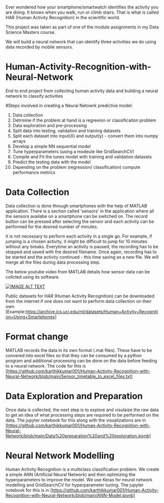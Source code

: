 Ever wondered how your smartphone/smartwatch identifies the activity you are doing. It knows when you walk, run or climb stairs. That is what is called HAR (Human Activity Recognition) in the scientific world.

This project was taken as part of one of the module assignments in my Data Science Masters course.

We will build a neural network that can identify three activities we do using data recorded by mobile sensors.




# Human-Activity-Recognition-with-Neural-Network
End to end project from collecting human activity data and building a neural network to classify activities

#Steps involved in creating a Neural Netowrk predictive model:
1. Data collection
2. Detrmine if the problem at hand is a regreeion or classificaiton problem
3. Data exploration and pre-processing
4. Split data into testing, validation and training datasets
5. Split each dataset into input(X) and output(y) - convert them into numpy arrays
6. Develop a simple NN sequential model 
7. Tune hyperparameters (using a modeule like GridSearchCV)
8. Compile and Fit the tunes model with training and validation datasets
9. Predict the testing data with the model
10. Depending on the problem (regression/ classification) compute performance metrics


# Data Collection
Data collection is done through smartphones with the help of MATLAB application.
There is a section called 'sensors' in the application where all the sensors availabe on a smartphone can be switched on.
The record button can be pressed after selecting the sensor and each activity can be performed for the desired number of minutes.

It is not necessary to perform each activity in a single go. 
For example, if jumping is a chosen activity, it might be difficult to jump for 10 minutes without any breaks.
Everytime an activity is paused, the recording has to be stopped and saved with the desired filename. 
Once again, recording has to be started and the activity continued - this time saving as a new file. 
We will merge all the files during data processing step.

The below youtube video from MATLAB details how sensor data can be collcted using its software.

[![IMAGE ALT TEXT](http://img.youtube.com/vi/LCk9gV0ooxI/0.jpg)](http://www.youtube.com/watch?v=LCk9gV0ooxI "Video Title")


Public datasets for HAR (Human Activity Recognition) can be downloaded from the internet if one does not want to perform data collection on their own.
[Example:https://archive.ics.uci.edu/ml/datasets/Human+Activity+Recognition+Using+Smartphones]

# Format change
MATLAB records the data in its own format (.mat files). 
These have to be convered into excel files so that they can be consumed by a python program and additional proceesing can be done on the data before feeding to a neural network.
The code for this is [https://github.com/karthikkumar001/Human-Activity-Recognition-with-Neural-Network/blob/main/Sensor_timetable_to_excel_files.txt]


# Data Exploration and Preparation
Once data is collected, the next step is to explore and visulaize the raw data to get an idea of what processing steps are required to be performed on the data.
The jupyter notebook for this along with the visualizations are in [https://github.com/karthikkumar001/Human-Activity-Recognition-with-Neural-Network/blob/main/Data%20preparation%20and%20exploration.ipynb]

# Neural Network Modelling
Human Activity Recognition is a multiclass classification problem.
We create a simple ANN (Artificial Neural Network) and then optimizing the hyperparameters to improve the model.
We use Keras for neural network modelling and GridSearchCV for hyperparameter tuning.
The jupyter notebook for this is in [https://github.com/karthikkumar001/Human-Activity-Recognition-with-Neural-Network/blob/main/ANN-Model.ipynb]
